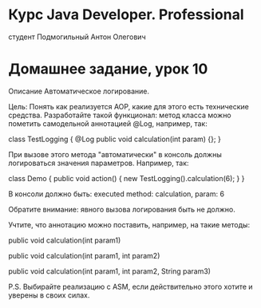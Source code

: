 # Курс Java Developer. Professional
студент Подмогильный Антон Олегович

# Домашнее задание, урок 10

Описание
Автоматическое логирование.

Цель:
Понять как реализуется AOP, какие для этого есть технические средства.
Разработайте такой функционал: метод класса можно пометить самодельной аннотацией @Log, например, так:

class TestLogging {
@Log
public void calculation(int param) {}; }

При вызове этого метода "автоматически" в консоль должны логироваться значения параметров. Например, так:

class Demo { public void action() { new TestLogging().calculation(6); } }

В консоли должно быть: executed method: calculation, param: 6

Обратите внимание: явного вызова логирования быть не должно.

Учтите, что аннотацию можно поставить, например, на такие методы: 

public void calculation(int param1)

public void calculation(int param1, int param2) 

public void calculation(int param1, int param2, String param3)

P.S. Выбирайте реализацию с ASM, если действительно этого хотите и уверены в своих силах.